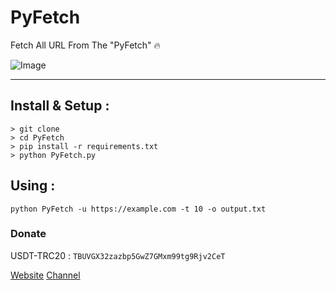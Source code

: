 # PyFetch
Fetch All URL From The "PyFetch" :fire:

![Image](https://i.imgur.com/TnbiVPY.png)

*** 

## Install & Setup :
```
> git clone 
> cd PyFetch
> pip install -r requirements.txt
> python PyFetch.py
```

## Using : 
```python PyFetch -u https://example.com -t 10 -o output.txt```


### Donate 
USDT-TRC20 : `TBUVGX32zazbp5GwZ7GMxm99tg9Rjv2CeT`

[Website](http://rootkrd.com.com) [Channel](http://t.me/RootKrd)
